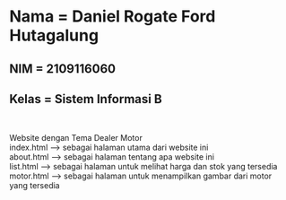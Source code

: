 <h1>Nama  = Daniel Rogate Ford Hutagalung</h1>
<h2>NIM   = 2109116060</h2>
<h2>Kelas = Sistem Informasi B</h2>

<!-- Penjelasan Program --><br>
Website dengan Tema Dealer Motor<br>
index.html --> sebagai halaman utama dari website ini<br>
about.html --> sebagai halaman tentang apa website ini<br>
list.html  --> sebagai halaman untuk melihat harga dan stok yang tersedia<br>
motor.html --> sebagai halaman untuk menampilkan gambar dari motor yang tersedia
